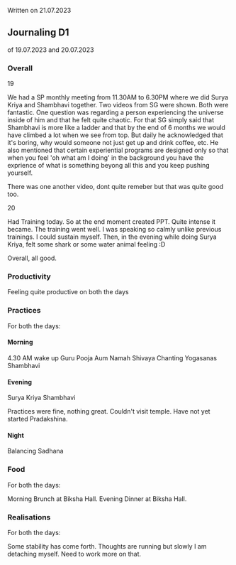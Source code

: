 Written on 21.07.2023

## Journaling D1

of 19.07.2023 and 20.07.2023

### Overall

19

We had a SP monthly meeting from 11.30AM to 6.30PM where we did Surya Kriya and Shambhavi together. Two videos from SG were shown. Both were fantastic. One question was regarding a person experiencing the universe inside of him and that he felt quite chaotic. For that SG simply said that Shambhavi is more like a ladder and that by the end of 6 months we would have climbed a lot when we see from top. But daily he acknowledged that it's boring, why would someone not just get up and drink coffee, etc. He also mentioned that certain experiential programs are designed only so that when you feel 'oh what am I doing' in the background you have the exprience of what is something beyong all this and you keep pushing yourself.

There was one another video, dont quite remeber but that was quite good too.

20

Had Training today. So at the end moment created PPT. Quite intense it became. The training went well. I was speaking so calmly unlike previous trainings. I could sustain myself. Then, in the evening while doing Surya Kriya, felt some shark or some water animal feeling :D

Overall, all good.

### Productivity

Feeling quite productive on both the days

### Practices

For both the days:

#### Morning

4.30 AM wake up
Guru Pooja
Aum Namah Shivaya Chanting
Yogasanas
Shambhavi

#### Evening

Surya Kriya
Shambhavi

Practices were fine, nothing great.
Couldn't visit temple.
Have not yet started Pradakshina.

#### Night

Balancing Sadhana

### Food

For both the days:

Morning Brunch at Biksha Hall.
Evening Dinner at Biksha Hall.

### Realisations

For both the days:

Some stability has come forth. Thoughts are running but slowly I am detaching myself. Need to work more on that.
